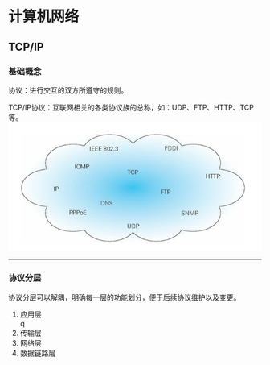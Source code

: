 # 计算机网络

## TCP/IP

### 基础概念

协议：进行交互的双方所遵守的规则。

TCP/IP协议：互联网相关的各类协议族的总称，如：UDP、FTP、HTTP、TCP等。  
![TCP/IP](/images/tcpip.png)

---
### 协议分层
协议分层可以解耦，明确每一层的功能划分，便于后续协议维护以及变更。
1. 应用层   
q
2. 传输层
3. 网络层
4. 数据链路层